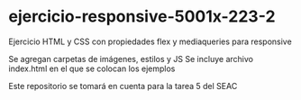 # ejercicio-responsive-5001x-223-2
Ejercicio HTML y CSS con propiedades flex y mediaqueries para responsive

Se agregan carpetas de imágenes, estilos y JS
Se incluye archivo index.html en el que se colocan los ejemplos

Este repositorio se tomará en cuenta para la tarea 5 del SEAC
